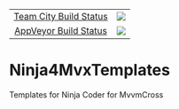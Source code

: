 <table align="center">
    <tr>
        <td align="center"><a href=http://scorchio-server.westeurope.cloudapp.azure.com:888/viewType.html?buildTypeId=Ninja4MvxTemplates_Build&guest=1)>Team City Build Status</a></td>
        <td align="center"><a href="http://scorchio-server.westeurope.cloudapp.azure.com:888/viewType.html?buildTypeId=Ninja4MvxTemplates_Build&guest=1"> 
<img src="http://scorchio-server.westeurope.cloudapp.azure.com:888/app/rest/builds/buildType(id:Ninja4MvxTemplates_Build)/statusIcon"/>
</a></td>
    </tr>
    <tr>
        <td align="center"><a href='https://ci.appveyor.com/project/asudbury/ninja4mvxtemplates'>AppVeyor Build Status</a></td>
        <td align="center"><a href="https://ci.appveyor.com/project/asudbury/ninja4mvxtemplates/">
	<img src='https://ci.appveyor.com/api/projects/status/umjcab090gum1d8u?svg=true'/>
</a></td>
    </tr>
</table>




# Ninja4MvxTemplates
Templates for Ninja Coder for MvvmCross
